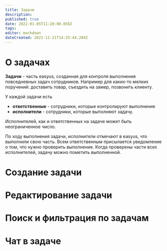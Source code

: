 ```yaml
---
title: Задачи
description: 
published: true
date: 2022-01-05T11:28:00.056Z
tags: 
editor: markdown
dateCreated: 2021-11-21T14:35:44.204Z
---
```


# О задачах
**Задачи** - часть easyus, созданная для контроля выполнения повседневных задач сотрудников. Например для каких-то мелких поручений: доставить товар, съездить на замер, позвонить клиенту.

У каждой задачи есть
- **ответственные** - сотрудники, которые контролируют выполнение
- **исполнители** - сотрудники, которые выполняют задачу.

Исполнителей, как и ответственных на задаче может быть неограниченное число.

По ходу выполнения задачи, исполнители отмечают в easyus, что выполнили свою часть. Всем ответственным присылается уведомление о том, что нужно проверить выполнение. Когда проверены части всех исполнителей, задачу можно пометить выполненной.

# Создание задачи

# Редактирование задачи

# Поиск и фильтрация по задачам

# Чат в задаче
